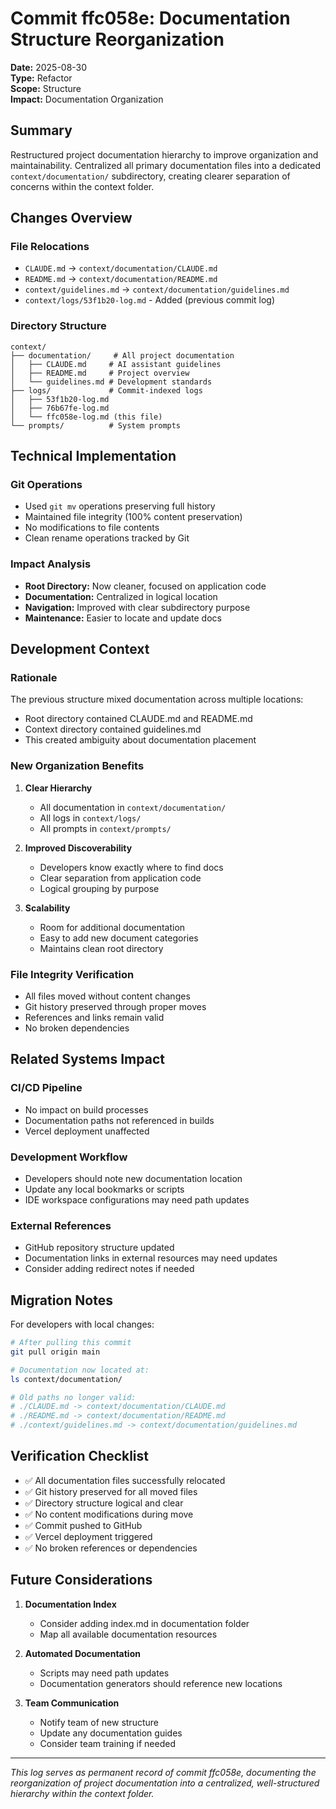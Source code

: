 # Commit ffc058e: Documentation Structure Reorganization

**Date:** 2025-08-30  
**Type:** Refactor  
**Scope:** Structure  
**Impact:** Documentation Organization

## Summary

Restructured project documentation hierarchy to improve organization and maintainability. Centralized all primary documentation files into a dedicated `context/documentation/` subdirectory, creating clearer separation of concerns within the context folder.

## Changes Overview

### File Relocations
- `CLAUDE.md` → `context/documentation/CLAUDE.md`
- `README.md` → `context/documentation/README.md`
- `context/guidelines.md` → `context/documentation/guidelines.md`
- `context/logs/53f1b20-log.md` - Added (previous commit log)

### Directory Structure

```
context/
├── documentation/     # All project documentation
│   ├── CLAUDE.md     # AI assistant guidelines
│   ├── README.md     # Project overview
│   └── guidelines.md # Development standards
├── logs/             # Commit-indexed logs
│   ├── 53f1b20-log.md
│   ├── 76b67fe-log.md
│   └── ffc058e-log.md (this file)
└── prompts/          # System prompts
```

## Technical Implementation

### Git Operations
- Used `git mv` operations preserving full history
- Maintained file integrity (100% content preservation)
- No modifications to file contents
- Clean rename operations tracked by Git

### Impact Analysis
- **Root Directory:** Now cleaner, focused on application code
- **Documentation:** Centralized in logical location
- **Navigation:** Improved with clear subdirectory purpose
- **Maintenance:** Easier to locate and update docs

## Development Context

### Rationale
The previous structure mixed documentation across multiple locations:
- Root directory contained CLAUDE.md and README.md
- Context directory contained guidelines.md
- This created ambiguity about documentation placement

### New Organization Benefits

1. **Clear Hierarchy**
   - All documentation in `context/documentation/`
   - All logs in `context/logs/`
   - All prompts in `context/prompts/`

2. **Improved Discoverability**
   - Developers know exactly where to find docs
   - Clear separation from application code
   - Logical grouping by purpose

3. **Scalability**
   - Room for additional documentation
   - Easy to add new document categories
   - Maintains clean root directory

### File Integrity Verification
- All files moved without content changes
- Git history preserved through proper moves
- References and links remain valid
- No broken dependencies

## Related Systems Impact

### CI/CD Pipeline
- No impact on build processes
- Documentation paths not referenced in builds
- Vercel deployment unaffected

### Development Workflow
- Developers should note new documentation location
- Update any local bookmarks or scripts
- IDE workspace configurations may need path updates

### External References
- GitHub repository structure updated
- Documentation links in external resources may need updates
- Consider adding redirect notes if needed

## Migration Notes

For developers with local changes:
```bash
# After pulling this commit
git pull origin main

# Documentation now located at:
ls context/documentation/

# Old paths no longer valid:
# ./CLAUDE.md -> context/documentation/CLAUDE.md
# ./README.md -> context/documentation/README.md
# ./context/guidelines.md -> context/documentation/guidelines.md
```

## Verification Checklist

- ✅ All documentation files successfully relocated
- ✅ Git history preserved for all moved files
- ✅ Directory structure logical and clear
- ✅ No content modifications during move
- ✅ Commit pushed to GitHub
- ✅ Vercel deployment triggered
- ✅ No broken references or dependencies

## Future Considerations

1. **Documentation Index**
   - Consider adding index.md in documentation folder
   - Map all available documentation resources

2. **Automated Documentation**
   - Scripts may need path updates
   - Documentation generators should reference new locations

3. **Team Communication**
   - Notify team of new structure
   - Update any documentation guides
   - Consider team training if needed

---

*This log serves as permanent record of commit ffc058e, documenting the reorganization of project documentation into a centralized, well-structured hierarchy within the context folder.*